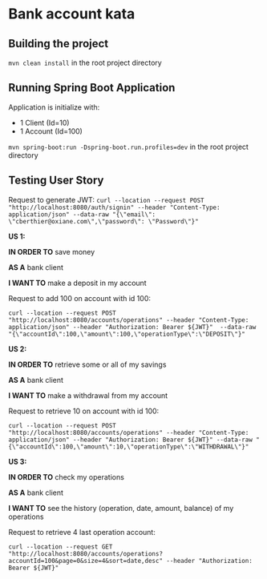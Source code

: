 # Bank account kata

## Building the project
`mvn clean install` in the root project directory

## Running Spring Boot Application
Application is initialize with:
* 1 Client (Id=10)
* 1 Account (Id=100)

`mvn spring-boot:run -Dspring-boot.run.profiles=dev` in the root project directory


## Testing User Story

Request to generate JWT:
`curl --location --request POST "http://localhost:8080/auth/signin" --header "Content-Type: application/json" --data-raw "{\"email\": \"cberthier@oxiane.com\",\"password\": \"Password\"}"`

**US 1:**
 
**IN ORDER TO** save money

**AS A** bank client

**I WANT TO** make a deposit in my account 

Request to add 100 on account with id 100:
 
`curl --location --request POST "http://localhost:8080/accounts/operations" --header "Content-Type: application/json" --header "Authorization: Bearer ${JWT}"  --data-raw "{\"accountId\":100,\"amount\":100,\"operationType\":\"DEPOSIT\"}"`

**US 2:**

**IN ORDER TO** retrieve some or all of my savings

**AS A** bank client

**I WANT TO** make a withdrawal from my account

Request to retrieve 10 on account with id 100:
 
`curl --location --request POST "http://localhost:8080/accounts/operations" --header "Content-Type: application/json" --header "Authorization: Bearer ${JWT}" --data-raw "{\"accountId\":100,\"amount\":10,\"operationType\":\"WITHDRAWAL\"}"`

**US 3:**

**IN ORDER TO** check my operations

**AS A** bank client

**I WANT TO** see the history (operation, date, amount, balance) of my operations

Request to retrieve 4 last operation account:
 
`curl --location --request GET "http://localhost:8080/accounts/operations?accountId=100&page=0&size=4&sort=date,desc" --header "Authorization: Bearer ${JWT}"`
